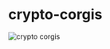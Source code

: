 # crypto-corgis
![crypto corgis](https://raw.githubusercontent.com/CryptoCorgis/crypto-corgis-breeder/main/banner.png "Crypto Corgis")

